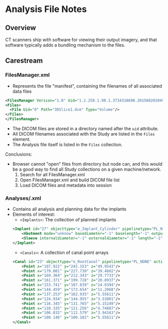 # Analysis File Notes

## Overview

CT scanners ship with software for viewing their output imagery, and that software
typically adds a bundling mechanism to the files.  

## Carestream

### FilesManager.xml
- Represents the file "manifest", containing the filenames of all associated data files
```xml
<FilesManager Version="1.0" Uid="1.2.250.1.90.1.3734310698.20150820204921.1312.6419">
<Files>
  <File Uid="0" Path="3DSlice1.dcm" Type="Volume"/>
</Files>
</FilesManager>
```
- The DICOM files are stored in a directory named after the `uid` attribute.
- All DICOM filenames associated with the Study are listed in the `Files` element.
- The Analysis file itself is listed in the `Files` collection.

Conclusions:
- Browser cannot "open" files from directory but node can, and this would be a
good way to find all Study collections on a given machine/network.
	1. Search for all FilesManager.xml
	2. Open FilesManager.xml and build DICOM file list
	3. Load DICOM files and metadata into session

### Analyses/<uidNumber>.xml
- Contains all analysis and planning data for the implants
- Elements of interest:
	- `<Implants>`: The collection of planned implants
	```xml
	<Implant id="27" objecttype="e_Implant_Cylinder" pipelinetype="PL_NONE" active="1" visibility="1" R="1" G="0.94902" B="0.0862745" ID="BioHorizons\TLR3812.impl" height="11.99" topradius="1.9" bottomradius="1.4" favorite="0" system="1" withabutment="0" manufacturername="BioHorizons" brandname="Tapered Internal Implant" modelname="TLR3812" manufacturerversion="" implantversion="" status="" cataloglength="11.99" headdiameter="-1" headlength="-1" mat0="0.997556" mat1="-0.00368548" mat2="-0.0697736" mat3="116" mat4="-0.00368548" mat5="0.994442" mat6="-0.105219" mat7="148.737" mat8="0.0697736" mat9="0.105219" mat10="0.991998" mat11="55.8967" mat12="0" mat13="0" mat14="0" mat15="1">
		<Abutment mode="unknow" basediameter="-1" baselength="-1" outputangle="-1" outputlength="-1" outputdiameter="-1" axisangle="0"/>
		<Sleeve internaldiameter="-1" externaldiameter="-1" length="-1" distanceimplant="-1"/>
	</Implant>
	```
	- `<Canals>`: A collection of canal point arrays
	```xml
	<Canal id="23" objecttype="e_RootCanal" pipelinetype="PL_NONE" active="1" visibility="1" R="1" G="0.5" B="0" radius="1.25">
		<Point x="187.922" y="242.153" z="49.9543"/>
		<Point x="179.001" y="227.738" z="39.4602"/>
		<Point x="169.364" y="212.343" z="29.7733"/>
		<Point x="161.371" y="199.728" z="20.8937"/>
		<Point x="153.741" y="187.839" z="14.8394"/>
		<Point x="144.459" y="173.654" z="11.2068"/>
		<Point x="137.253" y="162.935" z="5.55611"/>
		<Point x="124.934" y="144.955" z="3.53801"/>
		<Point x="116.345" y="131.765" z="5.15249"/>
		<Point x="110.335" y="121.256" z="4.74887"/>
		<Point x="106.032" y="112.579" z="3.94163"/>
		<Point x="100.146" y="100.182" z="5.55611"/>
	</Canal>
	```

